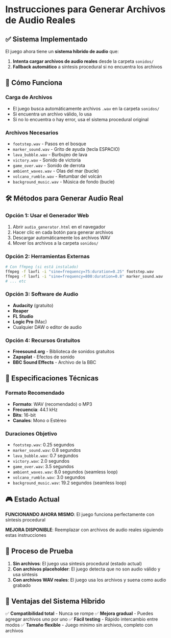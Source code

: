 # Instrucciones para Generar Archivos de Audio Reales

## ✅ Sistema Implementado

El juego ahora tiene un **sistema híbrido de audio** que:

1. **Intenta cargar archivos de audio reales** desde la carpeta `sonidos/`
2. **Fallback automático** a síntesis procedural si no encuentra los archivos

## 🎵 Cómo Funciona

### Carga de Archivos
- El juego busca automáticamente archivos `.wav` en la carpeta `sonidos/`
- Si encuentra un archivo válido, lo usa
- Si no lo encuentra o hay error, usa el sistema procedural original

### Archivos Necesarios
- `footstep.wav` - Pasos en el bosque
- `marker_sound.wav` - Grito de ayuda (tecla ESPACIO)
- `lava_bubble.wav` - Burbujeo de lava
- `victory.wav` - Sonido de victoria
- `game_over.wav` - Sonido de derrota
- `ambient_waves.wav` - Olas del mar (bucle)
- `volcano_rumble.wav` - Retumbar del volcán
- `background_music.wav` - Música de fondo (bucle)

## 🛠️ Métodos para Generar Audio Real

### Opción 1: Usar el Generador Web
1. Abrir `audio_generator.html` en el navegador
2. Hacer clic en cada botón para generar archivos
3. Descargar automáticamente los archivos WAV
4. Mover los archivos a la carpeta `sonidos/`

### Opción 2: Herramientas Externas
```bash
# Con ffmpeg (si está instalado)
ffmpeg -f lavfi -i "sine=frequency=75:duration=0.25" footstep.wav
ffmpeg -f lavfi -i "sine=frequency=800:duration=0.8" marker_sound.wav
# ... etc
```

### Opción 3: Software de Audio
- **Audacity** (gratuito)
- **Reaper** 
- **FL Studio**
- **Logic Pro** (Mac)
- Cualquier DAW o editor de audio

### Opción 4: Recursos Gratuitos
- **Freesound.org** - Biblioteca de sonidos gratuitos
- **Zapsplat** - Efectos de sonido
- **BBC Sound Effects** - Archivo de la BBC

## 📝 Especificaciones Técnicas

### Formato Recomendado
- **Formato**: WAV (recomendado) o MP3
- **Frecuencia**: 44.1 kHz
- **Bits**: 16-bit
- **Canales**: Mono o Estéreo

### Duraciones Objetivo
- `footstep.wav`: 0.25 segundos
- `marker_sound.wav`: 0.8 segundos
- `lava_bubble.wav`: 0.7 segundos
- `victory.wav`: 2.0 segundos
- `game_over.wav`: 3.5 segundos
- `ambient_waves.wav`: 8.0 segundos (seamless loop)
- `volcano_rumble.wav`: 3.0 segundos
- `background_music.wav`: 19.2 segundos (seamless loop)

## 🎮 Estado Actual

**FUNCIONANDO AHORA MISMO**: El juego funciona perfectamente con síntesis procedural

**MEJORA DISPONIBLE**: Reemplazar con archivos de audio reales siguiendo estas instrucciones

## 🔄 Proceso de Prueba

1. **Sin archivos**: El juego usa síntesis procedural (estado actual)
2. **Con archivos placeholder**: El juego detecta que no son audio válido y usa síntesis
3. **Con archivos WAV reales**: El juego usa los archivos y suena como audio grabado

## 🚀 Ventajas del Sistema Híbrido

✅ **Compatibilidad total** - Nunca se rompe
✅ **Mejora gradual** - Puedes agregar archivos uno por uno
✅ **Fácil testing** - Rápido intercambio entre modos
✅ **Tamaño flexible** - Juego mínimo sin archivos, completo con archivos
